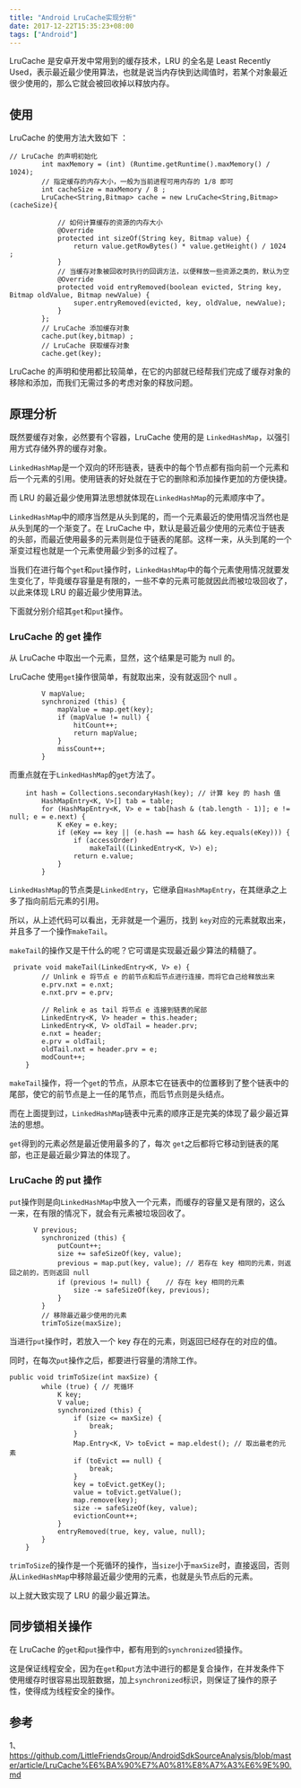 ```yaml
---
title: "Android LruCache实现分析"
date: 2017-12-22T15:35:23+08:00
tags: ["Android"]
---
```



LruCache 是安卓开发中常用到的缓存技术，LRU 的全名是 Least Recently Used，表示最近最少使用算法，也就是说当内存快到达阈值时，若某个对象最近很少使用的，那么它就会被回收掉以释放内存。

<!--more-->

## 使用
LruCache 的使用方法大致如下 ：
```
// LruCache 的声明初始化
        int maxMemory = (int) (Runtime.getRuntime().maxMemory() / 1024);
        // 指定缓存的内存大小，一般为当前进程可用内存的 1/8 即可
        int cacheSize = maxMemory / 8 ;
        LruCache<String,Bitmap> cache = new LruCache<String,Bitmap>(cacheSize){

            // 如何计算缓存的资源的内存大小
            @Override
            protected int sizeOf(String key, Bitmap value) {
                return value.getRowBytes() * value.getHeight() / 1024 ;
            }
            // 当缓存对象被回收时执行的回调方法，以便释放一些资源之类的，默认为空
            @Override
            protected void entryRemoved(boolean evicted, String key, Bitmap oldValue, Bitmap newValue) {
                super.entryRemoved(evicted, key, oldValue, newValue);
            }
        };
        // LruCache 添加缓存对象
        cache.put(key,bitmap) ;
        // LruCache 获取缓存对象
        cache.get(key);
```

LruCache 的声明和使用都比较简单，在它的内部就已经帮我们完成了缓存对象的移除和添加，而我们无需过多的考虑对象的释放问题。


## 原理分析

既然要缓存对象，必然要有个容器，LruCache 使用的是 `LinkedHashMap`，以强引用方式存储外界的缓存对象。

`LinkedHashMap`是一个双向的环形链表，链表中的每个节点都有指向前一个元素和后一个元素的引用。使用链表的好处就在于它的删除和添加操作更加的方便快捷。

而 LRU 的最近最少使用算法思想就体现在`LinkedHashMap`的元素顺序中了。

`LinkedHashMap`中的顺序当然是从头到尾的，而一个元素最近的使用情况当然也是从头到尾的一个渐变了。在 LruCache 中，默认是最近最少使用的元素位于链表的头部，而最近使用最多的元素则是位于链表的尾部。这样一来，从头到尾的一个渐变过程也就是一个元素使用最少到多的过程了。

当我们在进行每个`get`和`put`操作时，`LinkedHashMap`中的每个元素使用情况就要发生变化了，毕竟缓存容量是有限的，一些不幸的元素可能就因此而被垃圾回收了，以此来体现 LRU 的最近最少使用算法。

下面就分别介绍其`get`和`put`操作。


### LruCache 的 get 操作

从 LruCache 中取出一个元素，显然，这个结果是可能为 null 的。

LruCache 使用`get`操作很简单，有就取出来，没有就返回个 null 。
```
		V mapValue;
        synchronized (this) {
            mapValue = map.get(key);
            if (mapValue != null) {
                hitCount++;
                return mapValue;
            }
            missCount++;
        }
```
而重点就在于`LinkedHashMap`的`get`方法了。

```
	int hash = Collections.secondaryHash(key); // 计算 key 的 hash 值
        HashMapEntry<K, V>[] tab = table;
        for (HashMapEntry<K, V> e = tab[hash & (tab.length - 1)]; e != null; e = e.next) {
            K eKey = e.key;
            if (eKey == key || (e.hash == hash && key.equals(eKey))) {
                if (accessOrder)
                    makeTail((LinkedEntry<K, V>) e);
                return e.value;
            }
        }
```
`LinkedHashMap`的节点类是`LinkedEntry`，它继承自`HashMapEntry`，在其继承之上多了指向前后元素的引用。

所以，从上述代码可以看出，无非就是一个遍历，找到 `key`对应的元素就取出来，并且多了一个操作`makeTail`。

`makeTail`的操作又是干什么的呢？它可谓是实现最近最少算法的精髓了。

```
 private void makeTail(LinkedEntry<K, V> e) {
        // Unlink e 将节点 e 的前节点和后节点进行连接，而将它自己给释放出来
        e.prv.nxt = e.nxt;
        e.nxt.prv = e.prv;

        // Relink e as tail 将节点 e 连接到链表的尾部
        LinkedEntry<K, V> header = this.header;
        LinkedEntry<K, V> oldTail = header.prv;
        e.nxt = header;
        e.prv = oldTail;
        oldTail.nxt = header.prv = e;
        modCount++;
    }
```

`makeTail`操作，将一个`get`的节点，从原本它在链表中的位置移到了整个链表中的尾部，使它的前节点是上一任的尾节点，而后节点则是头结点。

而在上面提到过，`LinkedHashMap`链表中元素的顺序正是完美的体现了最少最近算法的思想。

`get`得到的元素必然是最近使用最多的了，每次 `get`之后都将它移动到链表的尾部，也正是最近最少算法的体现了。

### LruCache 的 put 操作

`put`操作则是向`LinkedHashMap`中放入一个元素，而缓存的容量又是有限的，这么一来，在有限的情况下，就会有元素被垃圾回收了。

```
	  V previous;
        synchronized (this) {
            putCount++;
            size += safeSizeOf(key, value);
            previous = map.put(key, value); // 若存在 key 相同的元素，则返回之前的，否则返回 null
            if (previous != null) {    // 存在 key 相同的元素
                size -= safeSizeOf(key, previous);
            }
        }
        // 移除最近最少使用的元素
		trimToSize(maxSize);
```

当进行`put`操作时，若放入一个 key 存在的元素，则返回已经存在的对应的值。

同时，在每次`put`操作之后，都要进行容量的清除工作。

```
public void trimToSize(int maxSize) {
        while (true) { // 死循环
            K key;
            V value;
            synchronized (this) {
                if (size <= maxSize) {
                    break;
                }
                Map.Entry<K, V> toEvict = map.eldest(); // 取出最老的元素
                if (toEvict == null) {
                    break;
                }
                key = toEvict.getKey();
                value = toEvict.getValue();
                map.remove(key);
                size -= safeSizeOf(key, value);
                evictionCount++;
            }
            entryRemoved(true, key, value, null);
        }
    }
```

`trimToSize`的操作是一个死循环的操作，当`size`小于`maxSize`时，直接返回，否则从`LinkedHashMap`中移除最近最少使用的元素，也就是头节点后的元素。

以上就大致实现了 LRU 的最少最近算法。


## 同步锁相关操作

在 LruCache 的`get`和`put`操作中，都有用到的`synchronized`锁操作。

这是保证线程安全，因为在`get`和`put`方法中进行的都是复合操作，在并发条件下使用缓存时很容易出现脏数据，加上`synchronized`标识，则保证了操作的原子性，使得成为线程安全的操作。


## 参考
1、https://github.com/LittleFriendsGroup/AndroidSdkSourceAnalysis/blob/master/article/LruCache%E6%BA%90%E7%A0%81%E8%A7%A3%E6%9E%90.md
